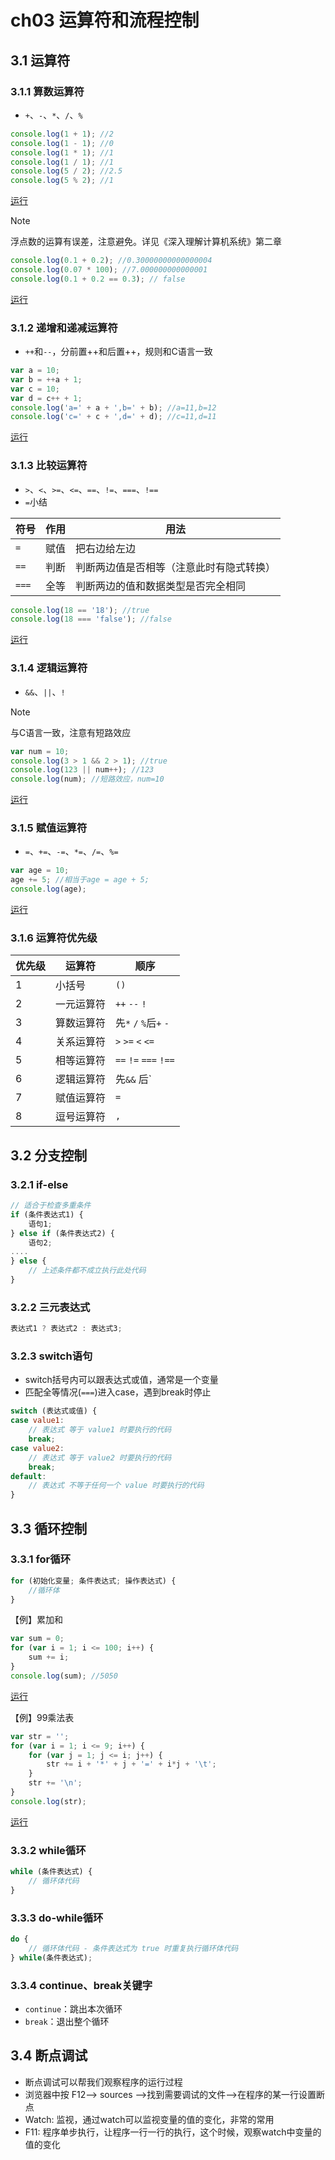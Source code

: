 # ch03 运算符和流程控制

## 3.1 运算符

### 3.1.1 算数运算符

- `+`、`-`、`*`、`/`、`%`

```js
console.log(1 + 1); //2
console.log(1 - 1); //0
console.log(1 * 1); //1
console.log(1 / 1); //1
console.log(5 / 2); //2.5
console.log(5 % 2); //1
```

<textarea id="example01" style="display:none">
<script>
    console.log(1 + 1); //2
    console.log(1 - 1); //0
    console.log(1 * 1); //1
    console.log(1 / 1); //1
    console.log(5 / 2); //2.5
    console.log(5 % 2); //1
</script>
</textarea>
<a href="javascript:void(0);" onclick="runCode('example01')">运行</a>

> [!NOTE]
>
> 浮点数的运算有误差，注意避免。详见《深入理解计算机系统》第二章

```js
console.log(0.1 + 0.2); //0.30000000000000004
console.log(0.07 * 100); //7.000000000000001
console.log(0.1 + 0.2 == 0.3); // false
```

<textarea id="example02" style="display:none">
<script>
    console.log(0.1 + 0.2); //0.30000000000000004
    console.log(0.07 * 100); //7.000000000000001
    console.log(0.1 + 0.2 == 0.3); // false
</script>
</textarea>
<a href="javascript:void(0);" onclick="runCode('example02')">运行</a>

### 3.1.2 递增和递减运算符

- `++`和`--`，分前置++和后置++，规则和C语言一致

```js
var a = 10;
var b = ++a + 1;
var c = 10;
var d = c++ + 1;
console.log('a=' + a + ',b=' + b); //a=11,b=12
console.log('c=' + c + ',d=' + d); //c=11,d=11
```

<textarea id="example03" style="display:none">
<script>
    var a = 10;
    var b = ++a + 1;
    var c = 10;
    var d = c++ + 1;
    console.log('a=' + a + ',b=' + b); //a=11,b=12
    console.log('c=' + c + ',d=' + d); //c=11,d=11
</script>
</textarea>
<a href="javascript:void(0);" onclick="runCode('example03')">运行</a>

### 3.1.3 比较运算符

- `>`、`<`、`>=`、`<=`、`==`、`!=`、`===`、`!==`
- `=`小结

| 符号  | 作用 | 用法                                     |
| ----- | ---- | ---------------------------------------- |
| `=`   | 赋值 | 把右边给左边                             |
| `==`  | 判断 | 判断两边值是否相等（注意此时有隐式转换） |
| `===` | 全等 | 判断两边的值和数据类型是否完全相同       |

```js
console.log(18 == '18'); //true
console.log(18 === 'false'); //false
```

<textarea id="example04" style="display:none">
<script>
    console.log(18 == '18'); //true
    console.log(18 === 'false'); //false
</script>
</textarea>
<a href="javascript:void(0);" onclick="runCode('example04')">运行</a>

### 3.1.4 逻辑运算符

- `&&`、`||`、`!`

> [!NOTE]
>
> 与C语言一致，注意有短路效应

```js
var num = 10;
console.log(3 > 1 && 2 > 1); //true
console.log(123 || num++); //123
console.log(num); //短路效应，num=10
```

<textarea id="example05" style="display:none">
<script>
    var num = 10;
    console.log(3 > 1 && 2 > 1); //true
    console.log(123 || num++); //123
    console.log(num); //短路效应，num=10
</script>
</textarea>
<a href="javascript:void(0);" onclick="runCode('example05')">运行</a>

### 3.1.5 赋值运算符

- `=`、`+=`、`-=`、`*=`、`/=`、`%=`

```js
var age = 10;
age += 5; //相当于age = age + 5;
console.log(age);
```

<textarea id="example06" style="display:none">
<script>
    var age = 10;
    age += 5; //相当于age = age + 5;
    console.log(age);
</script>
</textarea>
<a href="javascript:void(0);" onclick="runCode('example06')">运行</a>

### 3.1.6 运算符优先级

| 优先级 | 运算符     | 顺序                   |
| ------ | ---------- | ---------------------- |
| 1      | 小括号     | `()`                   |
| 2      | 一元运算符 | `++` `--` `!`          |
| 3      | 算数运算符 | 先`*` `/` `%`后`+` `-` |
| 4      | 关系运算符 | `>` `>=` `<` `<=`      |
| 5      | 相等运算符 | `==` `!=` `===` `!==`  |
| 6      | 逻辑运算符 | 先`&&` 后`||`          |
| 7      | 赋值运算符 | `=`                    |
| 8      | 逗号运算符 | `,`                    |

## 3.2 分支控制

### 3.2.1 if-else

```js
// 适合于检查多重条件
if (条件表达式1) {
    语句1;
} else if (条件表达式2) {
    语句2;
....
} else {
    // 上述条件都不成立执行此处代码
}
```

### 3.2.2 三元表达式

```js
表达式1 ? 表达式2 : 表达式3;
```

### 3.2.3 switch语句

- switch括号内可以跟表达式或值，通常是一个变量
- 匹配全等情况(`===`)进入case，遇到break时停止

```js
switch (表达式或值) {
case value1:
    // 表达式 等于 value1 时要执行的代码
    break;
case value2:
    // 表达式 等于 value2 时要执行的代码
    break;
default:
    // 表达式 不等于任何一个 value 时要执行的代码
}
```

## 3.3 循环控制

### 3.3.1 for循环

```js
for (初始化变量; 条件表达式; 操作表达式) {
    //循环体
}
```

【例】累加和

```js
var sum = 0;
for (var i = 1; i <= 100; i++) {
    sum += i;
}
console.log(sum); //5050
```

<textarea id="example07" style="display:none">
<script>
    var sum = 0;
    for (var i = 1; i <= 100; i++) {
        sum += i;
    }
    console.log(sum); //5050
</script>
</textarea>
<a href="javascript:void(0);" onclick="runCode('example07')">运行</a>

【例】99乘法表

```js
var str = '';
for (var i = 1; i <= 9; i++) {
    for (var j = 1; j <= i; j++) {
        str += i + '*' + j + '=' + i*j + '\t';
    }
    str += '\n';
}
console.log(str);
```

<textarea id="example08" style="display:none">
<script>
    var str = '';
    for (var i = 1; i <= 9; i++) {
        for (var j = 1; j <= i; j++) {
            str += i + '*' + j + '=' + i*j + '\t';
        }
        str += '\n';
    }
    console.log(str);
</script>
</textarea>
<a href="javascript:void(0);" onclick="runCode('example08')">运行</a>

### 3.3.2 while循环

```js
while (条件表达式) {
    // 循环体代码
}
```

### 3.3.3 do-while循环

```js
do {
    // 循环体代码 - 条件表达式为 true 时重复执行循环体代码
} while(条件表达式);
```

### 3.3.4 continue、break关键字

- `continue`：跳出本次循环
- `break`：退出整个循环



## 3.4 断点调试

- 断点调试可以帮我们观察程序的运行过程
- 浏览器中按 F12--> sources -->找到需要调试的文件-->在程序的某一行设置断点
- Watch: 监视，通过watch可以监视变量的值的变化，非常的常用
- F11: 程序单步执行，让程序一行一行的执行，这个时候，观察watch中变量的值的变化
